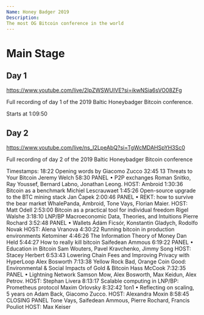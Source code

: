 ```yaml
---
Name: Honey Badger 2019
Description: 
The most OG Bitcoin conference in the world
---
```


# Main Stage 

## Day 1

https://www.youtube.com/live/2IpZWSWUIVE?si=ikwNSia6sVO08ZFg

Full recording of day 1 of the 2019 Baltic Honeybadger Bitcoin conference.

Starts at 1:09:50

## Day 2 

https://www.youtube.com/live/ns_I2LpeAbQ?si=TgWcMDAHSpYH3Sc0

Full recording of day 2 of the 2019 Baltic Honeybadger Bitcoin conference

Timestamps:
18:22 Opening words by Giacomo Zucco
32:45 13 Threats to Your Bitcoin Jeremy Welch
58:30 PANEL • P2P exchanges Roman Snitko, Ray Youssef, Bernard Labno, Jonathan Leong. HOST: Ambroid
1:30:36 Bitcoin as a benchmark Michiel Lescrauwaet
1:45:26 Open-source upgrade to the BTC mining stack    Jan Čapek
2:00:46 PANEL • REKT: how to survive the bear market    WhalePanda, Ambroid, Tone Vays, Florian Maier. HOST: Matt Odell
2:53:00 Bitcoin as a practical tool for individual freedom    Rigel Walshe
3:18:10 LNP/BP Macroeconomic Data, Theories, and Intuitions Pierre Rochard
3:52:48 PANEL • Wallets Ádám Ficsór, Konstantin Gladych, Rodolfo Novak HOST: Alena Vranova
4:30:22 Running bitcoin in production environments    Ketominer
4:46:26 The Information Theory of Money Dan Held
5:44:27 How to really kill bitcoin Saifedean Ammous
6:19:22 PANEL • Education in Bitcoin    Sam Wouters, Pavel Kravchenko, Jimmy Song HOST: Stacey Herbert
6:53:43 Lowering Chain Fees and Improving Privacy with HyperLoop Alex Bosworth
7:13:38 Yellow Rock Bad, Orange Coin Good: Environmental & Social Impacts of Gold & Bitcoin    Hass McCook
7:32:35 PANEL • Lightning Network    Samson Mow, Alex Bosworth, Max Keidun, Alex Petrov. HOST: Stephan Livera
8:13:17 Scalable computing in LNP/BP: Prometheus protocol Maxim Orlovsky
8:32:42 1on1 • Reflecting on scaling, 5 years on Adam Back, Giacomo Zucco. HOST: Alexandra Moxin
8:58:45 CLOSING PANEL Tone Vays, Saifedean Ammous, Pierre Rochard, Francis Pouliot HOST: Max Keiser
